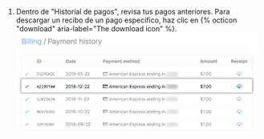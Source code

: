 1. Dentro de "Historial de pagos", revisa tus pagos anteriores. Para descargar un recibo de un pago específico, haz clic en {% octicon "download" aria-label="The download icon" %}. ![Botón de recibo de descarga](/assets/images/help/settings/settings-download-receipt.png)

